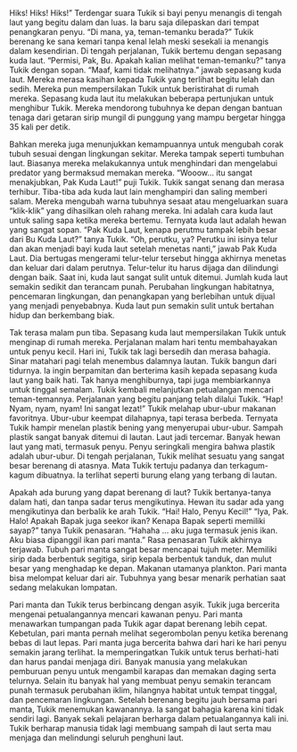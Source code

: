 Hiks! Hiks! Hiks!” Terdengar suara Tukik si bayi penyu menangis di tengah laut yang begitu dalam dan luas.
Ia baru saja dilepaskan dari tempat penangkaran penyu. “Di mana, ya, teman-temanku berada?”
Tukik berenang ke sana kemari tanpa kenal lelah meski sesekali ia menangis dalam kesendirian. Di tengah perjalanan, Tukik bertemu dengan sepasang kuda laut.
“Permisi, Pak, Bu. Apakah kalian melihat teman-temanku?” tanya Tukik dengan sopan.
“Maaf, kami tidak melihatnya.” jawab sepasang kuda laut.
Mereka merasa kasihan kepada Tukik yang terlihat begitu lelah dan sedih. Mereka pun mempersilakan Tukik untuk beristirahat di rumah mereka.
Sepasang kuda laut itu melakukan beberapa pertunjukan untuk menghibur Tukik. Mereka mendorong tubuhnya ke depan dengan bantuan tenaga dari getaran sirip mungil di punggung yang mampu bergetar hingga 35 kali per detik.

Bahkan mereka juga menunjukkan kemampuannya untuk mengubah corak tubuh sesuai dengan lingkungan sekitar. Mereka tampak seperti tumbuhan laut. Biasanya mereka melakukannya untuk menghindari dan mengelabui predator yang bermaksud memakan mereka.
“Wooow... itu sangat menakjubkan, Pak Kuda Laut!” puji Tukik.
Tukik sangat senang dan merasa terhibur. Tiba-tiba ada kuda laut lain menghampiri dan saling memberi salam. Mereka mengubah warna tubuhnya sesaat atau mengeluarkan suara “klik-klik” yang dihasilkan oleh rahang mereka. Ini adalah cara kuda laut untuk saling sapa ketika mereka bertemu. Ternyata kuda laut adalah hewan yang sangat sopan.
“Pak Kuda Laut, kenapa perutmu tampak lebih besar dari Bu Kuda Laut?” tanya Tukik.
“Oh, perutku, ya? Perutku ini isinya telur dan akan menjadi bayi kuda laut setelah menetas nanti,” jawab Pak Kuda Laut. Dia bertugas mengerami telur-telur tersebut hingga akhirnya menetas dan keluar dari dalam perutnya. Telur-telur itu harus dijaga dan
dilindungi dengan baik.
Saat ini, kuda laut sangat sulit untuk ditemui. Jumlah kuda laut semakin sedikit dan terancam punah. Perubahan lingkungan habitatnya, pencemaran lingkungan, dan penangkapan yang berlebihan untuk dijual yang menjadi penyebabnya. Kuda laut pun semakin sulit untuk bertahan hidup dan berkembang biak.

Tak terasa malam pun tiba. Sepasang kuda laut mempersilakan Tukik untuk menginap di rumah mereka. Perjalanan malam hari tentu membahayakan untuk penyu kecil. Hari ini, Tukik tak lagi bersedih dan merasa bahagia.
Sinar matahari pagi telah menembus dalamnya lautan. Tukik bangun dari tidurnya. Ia ingin berpamitan dan berterima kasih kepada sepasang kuda laut yang baik hati. Tak hanya menghiburnya, tapi juga membiarkannya untuk tinggal semalam.
Tukik kembali melanjutkan petualangan mencari teman-temannya.
Perjalanan yang begitu panjang telah dilalui Tukik.
“Hap! Nyam, nyam, nyam! Ini sangat lezat!” Tukik melahap ubur-ubur makanan favoritnya.
Ubur-ubur keempat dilahapnya, tapi terasa berbeda. Ternyata Tukik hampir menelan plastik bening yang menyerupai
ubur-ubur.
Sampah plastik sangat banyak ditemui di lautan. Laut jadi tercemar. Banyak hewan laut yang mati, termasuk penyu. Penyu seringkali mengira bahwa plastik adalah ubur-ubur.
Di tengah perjalanan, Tukik melihat sesuatu yang sangat besar berenang di atasnya. Mata Tukik tertuju padanya dan terkagum-kagum dibuatnya. Ia terlihat seperti burung elang yang terbang di lautan.

Apakah ada burung yang dapat berenang di laut? Tukik bertanya-tanya dalam hati, dan tanpa sadar terus mengikutinya.
Hewan itu sadar ada yang mengikutinya dan berbalik ke arah Tukik.
“Hai! Halo, Penyu Kecil!”
“Iya, Pak. Halo! Apakah Bapak juga seekor ikan? Kenapa Bapak seperti memiliki sayap?” tanya Tukik penasaran.
“Hahaha ... aku juga termasuk jenis ikan. Aku biasa dipanggil ikan pari manta.”
Rasa penasaran Tukik akhirnya terjawab.
Tubuh pari manta sangat besar mencapai tujuh meter. Memiliki sirip dada berbentuk segitiga, sirip kepala berbentuk tanduk, dan mulut besar yang menghadap ke depan. Makanan utamanya plankton. Pari manta bisa melompat keluar dari air. Tubuhnya yang besar menarik perhatian saat sedang melakukan lompatan.

Pari manta dan Tukik terus berbincang dengan asyik. Tukik juga bercerita mengenai petualangannya mencari kawanan penyu. Pari manta menawarkan tumpangan pada Tukik agar dapat berenang lebih cepat. Kebetulan, pari manta pernah melihat segerombolan penyu ketika berenang bebas di laut lepas.
Pari manta juga bercerita bahwa dari hari ke hari penyu semakin jarang terlihat. Ia memperingatkan Tukik untuk terus berhati-hati dan harus pandai menjaga diri. Banyak manusia yang melakukan pemburuan penyu untuk mengambil karapas dan memakan daging serta telurnya. Selain itu banyak hal yang membuat penyu semakin terancam punah termasuk perubahan iklim, hilangnya habitat untuk tempat tinggal, dan pencemaran lingkungan.
Setelah berenang begitu jauh bersama pari manta, Tukik menemukan kawanannya. Ia sangat bahagia karena kini tidak sendiri lagi. Banyak sekali pelajaran berharga dalam petualangannya kali ini. Tukik berharap manusia tidak lagi membuang sampah di laut serta mau menjaga dan melindungi seluruh penghuni laut.
